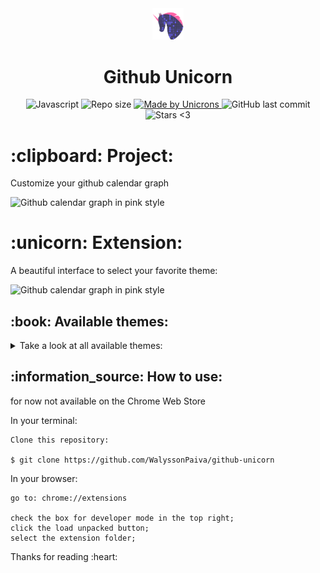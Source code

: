 <div align="center">
    <img alt="Unicorn" width="10%" heigth="10%" src="assets/icon_github.svg">
    <h1>
Github Unicorn
</h1>
</div>
<p align="center">
   <a>
    <img alt="Javascript" src="https://img.shields.io/github/languages/top/WalyssonPaiva/git-unicorn">
  </a>

  <img alt="Repo size" src="https://img.shields.io/github/repo-size/WalyssonPaiva/git-unicorn">

  <a href="https://www.linkedin.com/in/walyssonpaiva/">
    <img alt="Made by Unicrons" src="https://img.shields.io/badge/Made%20By-Unicorns-pink">
  </a>

  <a>
    <img alt="GitHub last commit" src="https://img.shields.io/github/last-commit/WalyssonPaiva/git-unicorn">
  </a>


  <img alt="Stars <3" src="https://img.shields.io/github/stars/WalyssonPaiva/git-unicorn?style=social">
</p>
<h1>
  :clipboard: Project:
</h1>
<p>Customize your github calendar graph</p>
<img alt="Github calendar graph in pink style" src="https://user-images.githubusercontent.com/41702724/127695033-3c142c0d-977f-4184-833f-873c06ae1bb4.PNG">


<h1>:unicorn: Extension:</h1>
<p>A beautiful interface to select your favorite theme:</p>
<img alt="Github calendar graph in pink style" src="https://user-images.githubusercontent.com/41702724/127694996-0ef95a91-69b2-482a-8229-7fd931f39020.PNG">

<h2>:book: Available themes: </h2>
<details>
	<summary>Take a look at all available themes:</summary>
	<ul>
		<li> Aura Mono </li>
		<li> Dark Blue </li>
		<li> Github Halloween </li>
		<li> Harouin </li>
		<li> Light Blue </li>
		<li> Nord Frost </li>
		<li> Pink </li>
		<li> Sunset </li>
		<li> Unicorn </li>
	</ul>
</details>

<h2>:information_source: How to use: </h2>
<p> for now not available on the Chrome Web Store </p>

In your terminal:
```
Clone this repository:

$ git clone https://github.com/WalyssonPaiva/github-unicorn
```
In your browser:
```
go to: chrome://extensions

check the box for developer mode in the top right;
click the load unpacked button;
select the extension folder;
```
<p>Thanks for reading :heart:</p>
